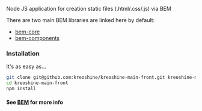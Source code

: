 Node JS application for creation static files (.html/.css/.js) via BEM


There are two main BEM libraries are linked here by default:

* [bem-core](https://en.bem.info/libs/bem-core/)
* [bem-components](https://en.bem.info/libs/bem-components/)


### Installation

It's as easy as...

```bash
git clone git@github.com:kreoshine/kreoshine-main-front.git kreoshine-main-front
cd kreoshine-main-front
npm install
```

#### See [BEM](https://ru.bem.info/) for more info 
